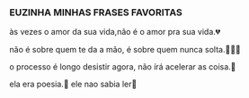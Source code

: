 ### EUZINHA MINHAS FRASES FAVORITAS 

às vezes o amor da sua vida,não é o amor pra sua vida.💔

não é sobre quem te da a mão, é sobre quem nunca solta.🧑‍🤝‍🧑

o processo é longo desistir agora, não írá acelerar as coisa.🌹

ela era poesia.🧑
ele nao sabia ler🔲
